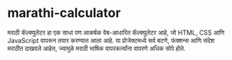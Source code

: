 # marathi-calculator
मराठी कॅल्क्युलेटर हा एक साधा पण आकर्षक वेब-आधारित कॅल्क्युलेटर आहे, जो HTML, CSS आणि JavaScript वापरून तयार करण्यात आला आहे. या प्रोजेक्टमध्ये सर्व बटणे, फंक्शन्स आणि संदेश मराठीत दाखवले आहेत, ज्यामुळे मराठी भाषिक वापरकर्त्यांना वापरणे अधिक सोपे होते.
